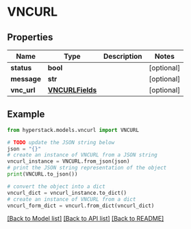 # VNCURL


## Properties

Name | Type | Description | Notes
------------ | ------------- | ------------- | -------------
**status** | **bool** |  | [optional] 
**message** | **str** |  | [optional] 
**vnc_url** | [**VNCURLFields**](VNCURLFields.md) |  | [optional] 

## Example

```python
from hyperstack.models.vncurl import VNCURL

# TODO update the JSON string below
json = "{}"
# create an instance of VNCURL from a JSON string
vncurl_instance = VNCURL.from_json(json)
# print the JSON string representation of the object
print(VNCURL.to_json())

# convert the object into a dict
vncurl_dict = vncurl_instance.to_dict()
# create an instance of VNCURL from a dict
vncurl_form_dict = vncurl.from_dict(vncurl_dict)
```
[[Back to Model list]](../README.md#documentation-for-models) [[Back to API list]](../README.md#documentation-for-api-endpoints) [[Back to README]](../README.md)


